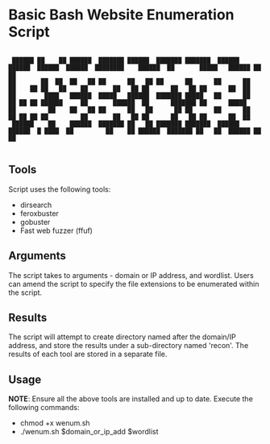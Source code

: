                                                                                                                                         
# Basic Bash Website Enumeration Script
```

 ██████ ██    ██ ██████  ███████ ██████  ███████ ███████  ██████  ██████  ██████  ██████  ████████    ██████  ██       █████   ██████ ██   ██ 
██       ██  ██  ██   ██ ██      ██   ██ ██      ██      ██      ██      ██    ██ ██   ██    ██       ██   ██ ██      ██   ██ ██      ██  ██  
██        ████   ██████  █████   ██████  ███████ █████   ██      ██      ██ ██ ██ ██████     ██       ██████  ██      ███████ ██      █████   
██         ██    ██   ██ ██      ██   ██      ██ ██      ██      ██      ██ ██ ██ ██         ██       ██   ██ ██      ██   ██ ██      ██  ██  
 ██████    ██    ██████  ███████ ██   ██ ███████ ███████  ██████  ██████  █ ████  ██         ██    ██ ██████  ███████ ██   ██  ██████ ██   ██ 
                                                                                                                                                                                                                                                                                      
```
## Tools
Script uses the following tools:
- dirsearch
- feroxbuster
- gobuster
- Fast web fuzzer (ffuf)

## Arguments
The script takes to arguments - domain or IP address, and wordlist.
Users can amend the script to specify the file extensions to be enumerated within the script.


## Results
The script will attempt to create directory named after the domain/IP address, and store the results under a sub-directory named 'recon'.
The results of each tool are stored in a separate file.

## Usage
**NOTE**: Ensure all the above tools are installed and up to date.
Execute the following commands: 
- chmod +x wenum.sh
- ./wenum.sh $domain_or_ip_add $wordlist
